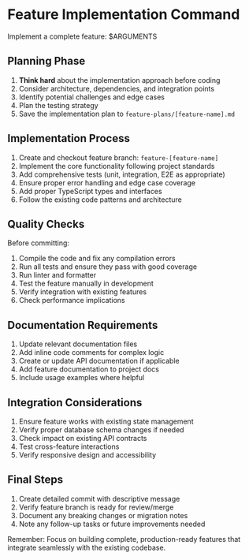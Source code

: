 # Feature Implementation Command

Implement a complete feature: $ARGUMENTS

## Planning Phase
1. **Think hard** about the implementation approach before coding
2. Consider architecture, dependencies, and integration points
3. Identify potential challenges and edge cases
4. Plan the testing strategy
5. Save the implementation plan to `feature-plans/[feature-name].md`

## Implementation Process
1. Create and checkout feature branch: `feature-[feature-name]`
2. Implement the core functionality following project standards
3. Add comprehensive tests (unit, integration, E2E as appropriate)
4. Ensure proper error handling and edge case coverage
5. Add proper TypeScript types and interfaces
6. Follow the existing code patterns and architecture

## Quality Checks
Before committing:
1. Compile the code and fix any compilation errors
2. Run all tests and ensure they pass with good coverage
3. Run linter and formatter
4. Test the feature manually in development
5. Verify integration with existing features
6. Check performance implications

## Documentation Requirements
1. Update relevant documentation files
2. Add inline code comments for complex logic
3. Create or update API documentation if applicable
4. Add feature documentation to project docs
5. Include usage examples where helpful

## Integration Considerations
1. Ensure feature works with existing state management
2. Verify proper database schema changes if needed
3. Check impact on existing API contracts
4. Test cross-feature interactions
5. Verify responsive design and accessibility

## Final Steps
1. Create detailed commit with descriptive message
2. Verify feature branch is ready for review/merge
3. Document any breaking changes or migration notes
4. Note any follow-up tasks or future improvements needed

Remember: Focus on building complete, production-ready features that integrate seamlessly with the existing codebase.